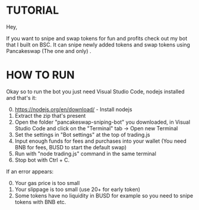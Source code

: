 # TUTORIAL

Hey,

If you want to snipe and swap tokens for fun and profits check out my bot that I built on BSC. It can snipe newly added tokens and swap tokens using Pancakeswap (The one and only) .


# HOW TO RUN

Okay so to run the bot you just need Visual Studio Code, nodejs installed and that's it:

0. https://nodejs.org/en/download/ - Install nodejs
0. Extract the zip that's present
0. Open the folder "pancakeswap-sniping-bot" you downloaded, in Visual Studio Code and click on the "Terminal" tab -> Open new Terminal
0. Set the settings in "Bot settings" at the top of trading.js
0. Input enough funds for fees and purchases into your wallet (You need BNB for fees, BUSD to start the default swap)
0. Run with "node trading.js" command in the same terminal
0. Stop bot with Ctrl + C.

If an error appears:

0. Your gas price is too small
0. Your slippage is too small (use 20+ for early token)
0. Some tokens have no liquidity in BUSD for example so you need to snipe tokens with BNB etc.
